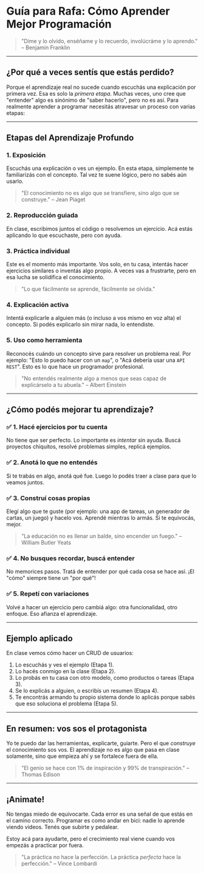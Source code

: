 # Guía para Rafa: Cómo Aprender Mejor Programación

> "Dime y lo olvido, enséñame y lo recuerdo, involúcráme y lo aprendo." – Benjamin Franklin

---

## ¿Por qué a veces sentís que estás perdido?

Porque el aprendizaje real no sucede cuando escuchás una explicación por primera vez. Esa es solo la *primera etapa*. Muchas veces, uno cree que "entender" algo es sinónimo de "saber hacerlo", pero no es así. Para realmente aprender a programar necesitás atravesar un proceso con varias etapas:

---

## Etapas del Aprendizaje Profundo

### 1. **Exposición**

Escuchás una explicación o ves un ejemplo. En esta etapa, simplemente te familiarizás con el concepto. Tal vez te suene lógico, pero no sabés aún usarlo.

> "El conocimiento no es algo que se transfiere, sino algo que se construye." – Jean Piaget

### 2. **Reproducción guiada**

En clase, escribimos juntos el código o resolvemos un ejercicio. Acá estás aplicando lo que escuchaste, pero con ayuda.

### 3. **Práctica individual**

Este es el momento más importante. Vos solo, en tu casa, intentás hacer ejercicios similares o inventás algo propio. A veces vas a frustrarte, pero en esa lucha se solidifica el conocimiento.

> "Lo que fácilmente se aprende, fácilmente se olvida."

### 4. **Explicación activa**

Intentá explicarle a alguien más (o incluso a vos mismo en voz alta) el concepto. Si podés explicarlo sin mirar nada, lo entendiste.

### 5. **Uso como herramienta**

Reconocés cuándo un concepto sirve para resolver un problema real. Por ejemplo: "Esto lo puedo hacer con un `map`", o "Acá debería usar una `API REST`". Esto es lo que hace un programador profesional.

> "No entendés realmente algo a menos que seas capaz de explicárselo a tu abuela." – Albert Einstein

---

## ¿Cómo podés mejorar tu aprendizaje?

### ✅ 1. **Hacé ejercicios por tu cuenta**

No tiene que ser perfecto. Lo importante es *intentar* sin ayuda. Buscá proyectos chiquitos, resolvé problemas simples, replicá ejemplos.

### ✅ 2. **Anotá lo que no entendés**

Si te trabás en algo, anotá qué fue. Luego lo podés traer a clase para que lo veamos juntos.

### ✅ 3. **Construí cosas propias**

Elegí algo que te guste (por ejemplo: una app de tareas, un generador de cartas, un juego) y hacelo vos. Aprendé mientras lo armás. Si te equivocás, mejor.

> "La educación no es llenar un balde, sino encender un fuego." – William Butler Yeats

### ✅ 4. **No busques recordar, buscá entender**

No memorices pasos. Tratá de entender por qué cada cosa se hace así. ¡El "cómo" siempre tiene un "por qué"!

### ✅ 5. **Repetí con variaciones**

Volvé a hacer un ejercicio pero cambiá algo: otra funcionalidad, otro enfoque. Eso afianza el aprendizaje.

---

## Ejemplo aplicado

En clase vemos cómo hacer un CRUD de usuarios:

1. Lo escuchás y ves el ejemplo (Etapa 1).
2. Lo hacés conmigo en la clase (Etapa 2).
3. Lo probás en tu casa con otro modelo, como productos o tareas (Etapa 3).
4. Se lo explicás a alguien, o escribís un resumen (Etapa 4).
5. Te encontrás armando tu propio sistema donde lo aplicás porque sabés que eso soluciona el problema (Etapa 5).

---

## En resumen: vos sos el protagonista

Yo te puedo dar las herramientas, explicarte, guiarte. Pero el que *construye* el conocimiento sos vos. El aprendizaje no es algo que pasa en clase solamente, sino que empieza ahí y se fortalece fuera de ella.

> "El genio se hace con 1% de inspiración y 99% de transpiración." – Thomas Edison

---

## ¡Animate!

No tengas miedo de equivocarte. Cada error es una señal de que estás en el camino correcto. Programar es como andar en bici: nadie lo aprende viendo videos. Tenés que subirte y pedalear.

Estoy acá para ayudarte, pero el crecimiento real viene cuando vos empezás a practicar por fuera.

> "La práctica no hace la perfección. La práctica *perfecta* hace la perfección." – Vince Lombardi
